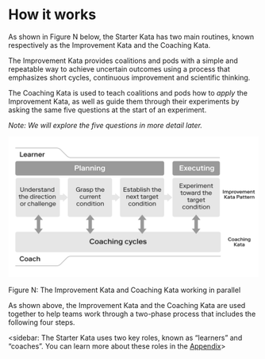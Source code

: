 # How it works

As shown in Figure N below, the Starter Kata has two main routines, known respectively as the Improvement Kata and the Coaching Kata.

The Improvement Kata provides coalitions and pods with a simple and repeatable way to achieve uncertain outcomes using a process that emphasizes short cycles, continuous improvement and scientific thinking.

The Coaching Kata is used to teach coalitions and pods how to _apply_ the Improvement Kata, as well as guide them through their experiments by asking the same five questions at the start of an experiment.  


_Note: We will explore the five questions in more detail later._

![](../../.gitbook/assets/0%20%2817%29.png)

Figure N: The Improvement Kata and Coaching Kata working in parallel

As shown above, the Improvement Kata and the Coaching Kata are used together to help teams work through a two-phase process that includes the following four steps.

&lt;sidebar: The Starter Kata uses two key roles, known as “learners” and “coaches”. You can learn more about these roles in the [Appendix](https://docs.google.com/document/d/1Bd9xRQQZfc-b9eTFUaAZQ7_KB7fiwk4MjWd5cErio_U/edit#)&gt;


